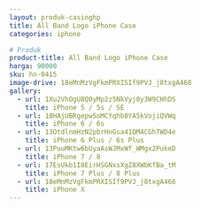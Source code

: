 ```yaml
---
layout: produk-casinghp
title: All Band Logo iPhone Case
categories: iphone

# Produk
product-title: All Band Logo iPhone Case
harga: 90000
sku: hn-0415
image-drive: 18eMnMzVgFkmPRXISIf9PVJ_j8txgA468
gallery:
  - url: 1Xu2VhOgU8Q0yMp2z5NkVyj0y3W9CHhDS
    title: iPhone 5 / 5s / SE
  - url: 18HAjUBRgepw5oMCYqhb8YA5kVojiQVWq
    title: iPhone 6 / 6s
  - url: 13OtdlnmHzN2pbrHnGsa41QM4CGhTWD4e
    title: iPhone 6 Plus / 6s Plus
  - url: 13PuuMKtw6bUyaAsWJMxWf_WMgx2PukeD
    title: iPhone 7 / 8
  - url: 17EsUkb1I8EirHSGNxsXgZ8XWbKfBa_tM
    title: iPhone 7 Plus / 8 Plus
  - url: 18eMnMzVgFkmPRXISIf9PVJ_j8txgA468
    title: iPhone X
---
```


